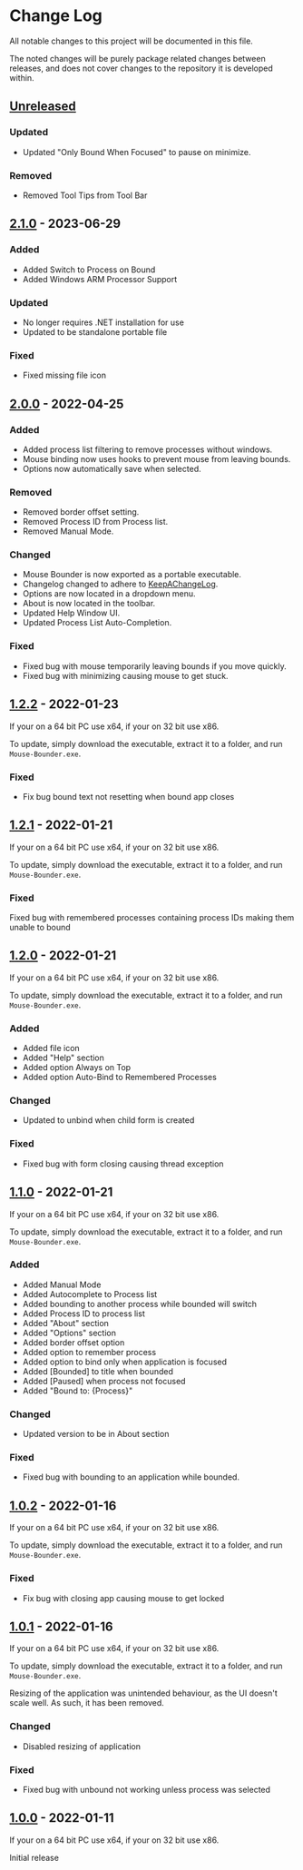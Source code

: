 # Change Log

All notable changes to this project will be documented in this file.

The noted changes will be purely package related changes between releases, and does not cover changes to the repository it is developed within.

## [Unreleased]

### Updated

- Updated "Only Bound When Focused" to pause on minimize.

### Removed

- Removed Tool Tips from Tool Bar

## [2.1.0] - 2023-06-29

### Added

- Added Switch to Process on Bound
- Added Windows ARM Processor Support

### Updated

- No longer requires .NET installation for use
- Updated to be standalone portable file

### Fixed

- Fixed missing file icon

## [2.0.0] - 2022-04-25

### Added

- Added process list filtering to remove processes without windows.
- Mouse binding now uses hooks to prevent mouse from leaving bounds.
- Options now automatically save when selected.

### Removed

- Removed border offset setting.
- Removed Process ID from Process list.
- Removed Manual Mode.

### Changed

- Mouse Bounder is now exported as a portable executable.
- Changelog changed to adhere to [KeepAChangeLog](https://keepachangelog.com).
- Options are now located in a dropdown menu.
- About is now located in the toolbar.
- Updated Help Window UI.
- Updated Process List Auto-Completion.

### Fixed

- Fixed bug with mouse temporarily leaving bounds if you move quickly.
- Fixed bug with minimizing causing mouse to get stuck.

## [1.2.2] - 2022-01-23

If your on a 64 bit PC use x64, if your on 32 bit use x86.

To update, simply download the executable, extract it to a folder, and run `Mouse-Bounder.exe`.

### Fixed

- Fix bug bound text not resetting when bound app closes

## [1.2.1] - 2022-01-21

If your on a 64 bit PC use x64, if your on 32 bit use x86.

To update, simply download the executable, extract it to a folder, and run `Mouse-Bounder.exe`.

### Fixed

Fixed bug with remembered processes containing process IDs making them unable to bound

## [1.2.0] - 2022-01-21

If your on a 64 bit PC use x64, if your on 32 bit use x86.

To update, simply download the executable, extract it to a folder, and run `Mouse-Bounder.exe`.

### Added

- Added file icon
- Added "Help" section
- Added option Always on Top
- Added option Auto-Bind to Remembered Processes

### Changed

- Updated to unbind when child form is created

### Fixed

- Fixed bug with form closing causing thread exception

## [1.1.0] - 2022-01-21

If your on a 64 bit PC use x64, if your on 32 bit use x86.

To update, simply download the executable, extract it to a folder, and run `Mouse-Bounder.exe`.

### Added

- Added Manual Mode
- Added Autocomplete to Process list
- Added bounding to another process while bounded will switch
- Added Process ID to process list
- Added "About" section
- Added "Options" section
- Added border offset option
- Added option to remember process
- Added option to bind only when application is focused
- Added [Bounded] to title when bounded
- Added [Paused] when process not focused
- Added "Bound to: {Process}"

### Changed

- Updated version to be in About section

### Fixed

- Fixed bug with bounding to an application while bounded.


## [1.0.2] - 2022-01-16

If your on a 64 bit PC use x64, if your on 32 bit use x86.

To update, simply download the executable, extract it to a folder, and run `Mouse-Bounder.exe`.

### Fixed

- Fix bug with closing app causing mouse to get locked

## [1.0.1] - 2022-01-16

If your on a 64 bit PC use x64, if your on 32 bit use x86.

To update, simply download the executable, extract it to a folder, and run `Mouse-Bounder.exe`.

Resizing of the application was unintended behaviour, as the UI doesn't scale well.
As such, it has been removed.

### Changed

- Disabled resizing of application

### Fixed

- Fixed bug with unbound not working unless process was selected

## [1.0.0] - 2022-01-11

If your on a 64 bit PC use x64, if your on 32 bit use x86.

Initial release

[Unreleased]: https://github.com/kdserra/Mouse-Bounder/compare/v2.1.0...dev
[2.1.0]: https://github.com/kdserra/Mouse-Bounder/releases/tag/v2.1.0
[2.0.0]: https://github.com/kdserra/Mouse-Bounder/releases/tag/v2.0.0
[1.2.2]: https://github.com/kdserra/Mouse-Bounder/releases/tag/v1.2.2
[1.2.1]: https://github.com/kdserra/Mouse-Bounder/releases/tag/v1.2.1
[1.2.0]: https://github.com/kdserra/Mouse-Bounder/releases/tag/v1.2.0
[1.1.0]: https://github.com/kdserra/Mouse-Bounder/releases/tag/v1.1.0
[1.0.2]: https://github.com/kdserra/Mouse-Bounder/releases/tag/v1.0.2
[1.0.1]: https://github.com/kdserra/Mouse-Bounder/releases/tag/v1.0.1
[1.0.0]: https://github.com/kdserra/Mouse-Bounder/releases/tag/v1.0.0